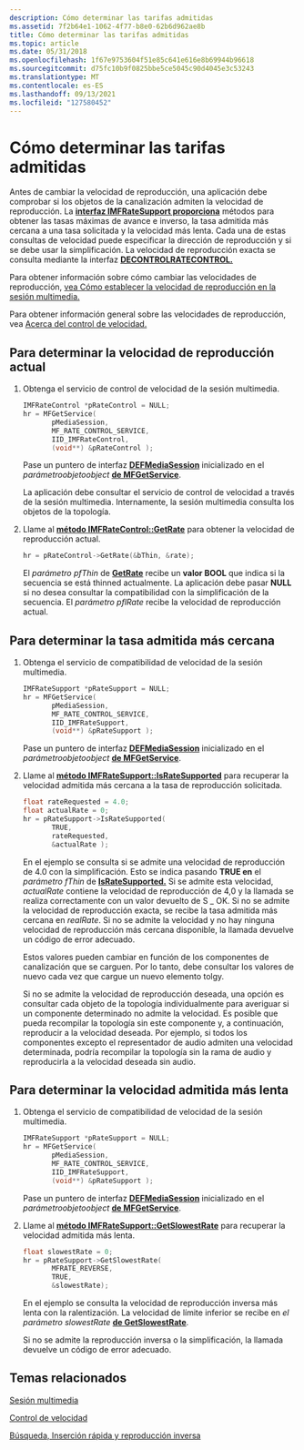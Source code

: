 ```yaml
---
description: Cómo determinar las tarifas admitidas
ms.assetid: 7f2b64e1-1062-4f77-b8e0-62b6d962ae8b
title: Cómo determinar las tarifas admitidas
ms.topic: article
ms.date: 05/31/2018
ms.openlocfilehash: 1f67e9753604f51e85c641e616e8b69944b96618
ms.sourcegitcommit: d75fc10b9f0825bbe5ce5045c90d4045e3c53243
ms.translationtype: MT
ms.contentlocale: es-ES
ms.lasthandoff: 09/13/2021
ms.locfileid: "127580452"
---
```

# <a name="how-to-determine-supported-rates"></a>Cómo determinar las tarifas admitidas

Antes de cambiar la velocidad de reproducción, una aplicación debe comprobar si los objetos de la canalización admiten la velocidad de reproducción. La [**interfaz IMFRateSupport proporciona**](/windows/desktop/api/mfidl/nn-mfidl-imfratesupport) métodos para obtener las tasas máximas de avance e inverso, la tasa admitida más cercana a una tasa solicitada y la velocidad más lenta. Cada una de estas consultas de velocidad puede especificar la dirección de reproducción y si se debe usar la simplificación. La velocidad de reproducción exacta se consulta mediante la interfaz [**DECONTROLRATECONTROL.**](/windows/desktop/api/mfidl/nn-mfidl-imfratecontrol)

Para obtener información sobre cómo cambiar las velocidades de reproducción, [vea Cómo establecer la velocidad de reproducción en la sesión multimedia.](how-to-set-the-playback-rate-on-the-media-session.md)

Para obtener información general sobre las velocidades de reproducción, vea [Acerca del control de velocidad.](about-rate-control.md)

## <a name="to-determine-the-current-playback-rate"></a>Para determinar la velocidad de reproducción actual

1.  Obtenga el servicio de control de velocidad de la sesión multimedia.

    ```C++
    IMFRateControl *pRateControl = NULL;
    hr = MFGetService(
           pMediaSession, 
           MF_RATE_CONTROL_SERVICE,
           IID_IMFRateControl, 
           (void**) &pRateControl );
    ```

    

    Pase un puntero de interfaz [**DEFMediaSession**](/windows/desktop/api/mfidl/nn-mfidl-imfmediasession) inicializado en el *parámetroobjetoobject* [**de MFGetService**](/windows/desktop/api/mfidl/nf-mfidl-mfgetservice).

    La aplicación debe consultar el servicio de control de velocidad a través de la sesión multimedia. Internamente, la sesión multimedia consulta los objetos de la topología.

2.  Llame al [**método IMFRateControl::GetRate**](/windows/desktop/api/mfidl/nf-mfidl-imfratecontrol-getrate) para obtener la velocidad de reproducción actual.

    ```C++
    hr = pRateControl->GetRate(&bThin, &rate);
    ```

    

    El *parámetro pfThin* de [**GetRate**](/windows/desktop/api/mfidl/nf-mfidl-imfratecontrol-getrate) recibe un **valor BOOL** que indica si la secuencia se está thinned actualmente. La aplicación debe pasar **NULL** si no desea consultar la compatibilidad con la simplificación de la secuencia. El *parámetro pflRate* recibe la velocidad de reproducción actual.

## <a name="to-determine-the-nearest-supported-rate"></a>Para determinar la tasa admitida más cercana

1.  Obtenga el servicio de compatibilidad de velocidad de la sesión multimedia.

    ```C++
    IMFRateSupport *pRateSupport = NULL;
    hr = MFGetService(
           pMediaSession, 
           MF_RATE_CONTROL_SERVICE,
           IID_IMFRateSupport, 
           (void**) &pRateSupport );
    ```

    

    Pase un puntero de interfaz [**DEFMediaSession**](/windows/desktop/api/mfidl/nn-mfidl-imfmediasession) inicializado en el *parámetroobjetoobject* [**de MFGetService**](/windows/desktop/api/mfidl/nf-mfidl-mfgetservice).

2.  Llame al [**método IMFRateSupport::IsRateSupported**](/windows/desktop/api/mfidl/nf-mfidl-imfratesupport-isratesupported) para recuperar la velocidad admitida más cercana a la tasa de reproducción solicitada.

    ```C++
    float rateRequested = 4.0;
    float actualRate = 0;
    hr = pRateSupport->IsRateSupported(
           TRUE, 
           rateRequested, 
           &actualRate );
    ```

    

    En el ejemplo se consulta si se admite una velocidad de reproducción de 4.0 con la simplificación. Esto se indica pasando **TRUE en** el *parámetro fThin* de [**IsRateSupported.**](/windows/desktop/api/mfidl/nf-mfidl-imfratesupport-isratesupported) Si se admite esta velocidad, *actualRate* contiene la velocidad de reproducción de 4,0 y la llamada se realiza correctamente con un valor devuelto de S \_ OK. Si no se admite la velocidad de reproducción exacta, se recibe la tasa admitida más cercana en *realRate*. Si no se admite la velocidad y no hay ninguna velocidad de reproducción más cercana disponible, la llamada devuelve un código de error adecuado.

    Estos valores pueden cambiar en función de los componentes de canalización que se carguen. Por lo tanto, debe consultar los valores de nuevo cada vez que cargue un nuevo elemento tolgy.

    Si no se admite la velocidad de reproducción deseada, una opción es consultar cada objeto de la topología individualmente para averiguar si un componente determinado no admite la velocidad. Es posible que pueda recompilar la topología sin este componente y, a continuación, reproducir a la velocidad deseada. Por ejemplo, si todos los componentes excepto el representador de audio admiten una velocidad determinada, podría recompilar la topología sin la rama de audio y reproducirla a la velocidad deseada sin audio.

## <a name="to-determine-the-slowest-supported-rate"></a>Para determinar la velocidad admitida más lenta

1.  Obtenga el servicio de compatibilidad de velocidad de la sesión multimedia.

    ```C++
    IMFRateSupport *pRateSupport = NULL;
    hr = MFGetService(
           pMediaSession, 
           MF_RATE_CONTROL_SERVICE,
           IID_IMFRateSupport, 
           (void**) &pRateSupport );
    ```

    

    Pase un puntero de interfaz [**DEFMediaSession**](/windows/desktop/api/mfidl/nn-mfidl-imfmediasession) inicializado en el *parámetroobjetoobject* [**de MFGetService**](/windows/desktop/api/mfidl/nf-mfidl-mfgetservice).

2.  Llame al [**método IMFRateSupport::GetSlowestRate**](/windows/desktop/api/mfidl/nf-mfidl-imfratesupport-getslowestrate) para recuperar la velocidad admitida más lenta.

    ```C++
    float slowestRate = 0;
    hr = pRateSupport->GetSlowestRate(
           MFRATE_REVERSE, 
           TRUE, 
           &slowestRate);
    ```

    

    En el ejemplo se consulta la velocidad de reproducción inversa más lenta con la ralentización. La velocidad de límite inferior se recibe en *el parámetro slowestRate* [**de GetSlowestRate**](/windows/desktop/api/mfidl/nf-mfidl-imfratesupport-getslowestrate).

    Si no se admite la reproducción inversa o la simplificación, la llamada devuelve un código de error adecuado.

## <a name="related-topics"></a>Temas relacionados

<dl> <dt>

[Sesión multimedia](media-session.md)
</dt> <dt>

[Control de velocidad](rate-control.md)
</dt> <dt>

[Búsqueda, Inserción rápida y reproducción inversa](seeking--fast-forward--and-reverse-play.md)
</dt> </dl>

 

 



